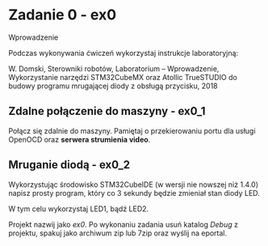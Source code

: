 # Zadanie 0 - ex0

Wprowadzenie

Podczas wykonywania ćwiczeń wykorzystaj instrukcje laboratoryjną:

W. Domski, Sterowniki robotów, Laboratorium – Wprowadzenie, Wykorzystanie 
narzędzi STM32CubeMX oraz Atollic TrueSTUDIO do budowy programu mrugającej 
diody z obsługą przycisku, 2018

## Zdalne połączenie do maszyny - ex0_1

Połącz się zdalnie do maszyny. 
Pamiętaj o przekierowaniu portu dla usługi OpenOCD 
oraz **serwera strumienia video**.

## Mruganie diodą - ex0_2

Wykorzystując środowisko STM32CubeIDE (w wersji nie nowszej niż 1.4.0) 
napisz prosty program, który co 3 sekundy będzie zmieniał stan diody LED.

W tym celu wykorzystaj LED1, bądź LED2.

Projekt nazwij jako *ex0*.
Po wykonaniu zadania usuń katalog *Debug* z projektu, spakuj 
jako archiwum zip lub 7zip oraz wyślij na eportal.
